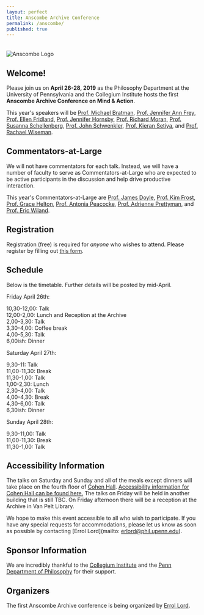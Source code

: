 ```yaml
---
layout: perfect
title: Anscombe Archive Conference
permalink: /anscombe/
published: true
---
```

<img src="http://www.danieljsinger.com/images/Anscombe.png" alt="Anscombe Logo" style="margin:20px 0px 0px">


## Welcome!

Please join us on **April 26-28, 2019** as the Philosophy Department at the University of Pennsylvania and the Collegium Institute hosts the first **Anscombe Archive Conference on Mind & Action**. 

This year's speakers will be [Prof. Michael Bratman](https://philosophy.stanford.edu/people/michael-e-bratman), [Prof. Jennifer Ann Frey](https://jennfrey.wordpress.com/), [Prof. Ellen Fridland](https://www.ellenfridland.com/), [Prof. Jennifer Hornsby](http://www.bbk.ac.uk/philosophy/our-staff/academic_staff/hornsby), [Prof. Richard Moran](https://philosophy.fas.harvard.edu/people/richard-moran), [Prof. Susanna Schellenberg](http://www.susannaschellenberg.org/file/About.html), [Prof. John Schwenkler](http://schwenkler.org), [Prof. Kieran Setiya](http://www.ksetiya.net/), and [Prof. Rachael Wiseman](https://www.liverpool.ac.uk/philosophy/staff/rachael-wiseman/). 

## Commentators-at-Large
We will not have commentators for each talk.  Instead, we will have a number of faculty to serve as Commentators-at-Large who are expected to be active participants in the discussion and help drive productive interaction.

This year's Commentators-at-Large are [Prof. James Doyle](https://philosophy.fas.harvard.edu/people/james-doyle), [Prof. Kim Frost](https://kimfrost333.wixsite.com/mysite), [Prof. Grace Helton](http://www.gracehelton.net/), [Prof. Antonia Peacocke](https://antoniapeacocke.com/), [Prof. Adrienne Prettyman](https://adrienneprettyman.wixsite.com/philosophy), and [Prof. Eric Wiland](https://sites.google.com/site/wiland/). 


## Registration
Registration (free) is required for _anyone_ who wishes to attend.  Please register by filling out [this form](https://docs.google.com/forms/d/e/1FAIpQLSf2OPIR7QwMT3gznmcZExnfZVaS2uecyLkOn80Na2_1LJVVLQ/viewform?usp=sf_link). 


## Schedule
Below is the timetable. Further details will be posted by mid-April. 

Friday April 26th:

10,30-12,00: Talk  
12,00-2,00: Lunch and Reception at the Archive  
2,00-3,30: Talk  
3,30-4,00: Coffee break  
4,00-5,30: Talk  
6,00ish: Dinner  

Saturday April 27th:

9,30-11: Talk  
11,00-11,30: Break  
11,30-1,00: Talk  
1,00-2,30: Lunch  
2,30-4,00: Talk  
4,00-4,30: Break  
4,30-6,00: Talk  
6,30ish: Dinner  

Sunday April 28th:

9,30-11,00: Talk  
11,00-11,30: Break  
11,30-1,00: Talk  

## Accessibility Information
The talks on Saturday and Sunday and all of the meals except dinners will take place on the fourth floor of [Cohen Hall](http://www.facilities.upenn.edu/maps/locations/cohen-hall-claudia).  [Accessibility information for Cohen Hall can be found here.](http://www.facilities.upenn.edu/sites/default/files/pennaccess/PA0310-CohenHall.pdf) The talks on Friday will be held in another building that is still TBC. On Friday afternoon there will be a reception at the Archive in Van Pelt Library.

We hope to make this event accessible to all who wish to participate.  If you have any special requests for accommodations, please let us know as soon as possible by contacting [Errol Lord](mailto: erlord@phil.upenn.edu).

## Sponsor Information
We are incredibly thankful to the [Collegium Institute](http://www.collegiuminstitute.org/) and the [Penn Department of Philosophy](https://philosophy.sas.upenn.edu/) for their support.

## Organizers
The first Anscombe Archive conference is being organized by [Errol Lord](http://www.errol-lord.com/).
